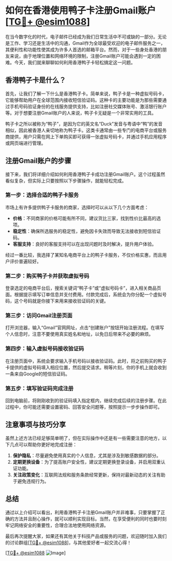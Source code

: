 # 如何在香港使用鸭子卡注册Gmail账户[[TG💪+ @esim1088](https://t.me/s/esim1088)]

在当今数字化的时代，电子邮件已经成为我们日常生活中不可或缺的一部分。无论是工作、学习还是生活中的沟通，Gmail作为全球最受欢迎的电子邮件服务之一，其便利性和功能性使其成为许多人首选的邮箱平台。然而，对于一些身处香港的朋友来说，由于地理位置和网络环境的限制，注册Gmail账户可能会遇到一定的困难。今天，我们就来聊聊如何利用香港鸭子卡轻松搞定这一问题。

## 香港鸭子卡是什么？

首先，让我们了解一下什么是香港鸭子卡。简单来说，鸭子卡是一种虚拟号码卡，它能够帮助用户在全球范围内接收短信验证码。这种卡的主要功能是为那些需要通过手机号码验证身份的在线服务提供支持，比如注册社交媒体账号、激活银行账户等。对于想要注册Gmail账户的人来说，鸭子卡无疑是一个非常实用的工具。

鸭子卡之所以被称为“鸭子”，是因为它的英文名“Duck”发音与粤语中“鸭”的发音相似，因此被香港人亲切地称为鸭子卡。这类卡通常由一些专门的电商平台或服务商提供，用户只需在网上下单购买即可获得一张虚拟号码卡，并通过手机应用程序或网页端进行管理。

## 注册Gmail账户的步骤

接下来，我们将详细介绍如何利用香港鸭子卡成功注册Gmail账户。这个过程虽然看似复杂，但实际上只要按照以下步骤操作，就能轻松完成。

### 第一步：选择合适的鸭子卡服务

市场上有许多提供鸭子卡服务的商家，选择时可以从以下几个方面考虑：

- **价格**：不同商家的价格可能有所不同，建议货比三家，找到性价比最高的选项。
- **稳定性**：确保所选服务的稳定性，避免因卡失效而导致无法接收到短信验证码。
- **客服支持**：良好的客服支持可以在出现问题时及时解决，提升用户体验。

经过一番比较，我选择了某知名电商平台上的鸭子卡服务，不仅价格实惠，而且用户评价普遍较好。

### 第二步：购买鸭子卡并获取虚拟号码

登录选定的电商平台后，搜索关键词“鸭子卡”或“虚拟号码卡”，进入相关商品页面。根据提示填写订单信息并支付费用。付款完成后，系统会为你分配一个虚拟号码，这个号码就是你接下来用来接收验证码的关键。

### 第三步：访问Gmail注册页面

打开浏览器，输入“Gmail”官网网址，点击“创建账户”按钮开始注册流程。在填写个人信息时，注意不要使用真实姓名和地址，以免日后带来不必要的麻烦。

### 第四步：输入虚拟号码接收验证码

在注册页面中，系统会要求输入手机号码以接收验证码。此时，将之前购买的鸭子卡提供的虚拟号码填入相应位置，然后提交请求。稍等片刻，你的手机上就会收到一条来自Google的短信验证码。

### 第五步：填写验证码完成注册

回到电脑前，将刚刚收到的验证码填入指定框内，继续完成后续的注册步骤。在此过程中，你可能还需要设置密码、回答安全问题等，按照提示一步步操作即可。

## 注意事项与技巧分享

虽然上述方法已经足够简单明了，但在实际操作中还是有一些需要注意的地方，以下几点可以帮助你更好地完成注册：

1. **保护隐私**：尽量避免使用真实的个人信息，尤其是涉及到敏感数据的部分。
2. **定期更换设备**：为了提高账户安全性，建议定期更换登录设备，并启用双重认证功能。
3. **关注政策变化**：互联网法规和服务条款经常更新，保持对最新动态的关注有助于避免违规行为。

## 总结

通过以上介绍可以看出，利用香港鸭子卡注册Gmail账户并非难事，只要掌握了正确的方法并且耐心操作，就可以顺利实现目标。当然，在享受便利的同时也要时刻牢记网络安全的重要性，合理合法地使用网络资源。

最后再次提醒大家，如果还有其他关于科技产品或服务的问题，欢迎随时加入我们的讨论群组[[TG💪+ @esim1088](https://t.me/s/esim1088)]，与其他爱好者一起交流心得！

[[TG💪+ @esim1088](https://t.me/s/esim1088) ![Image](https://i.postimg.cc/4NQfJmqS/Snipaste-2025-05-13-00-14-12.png)]